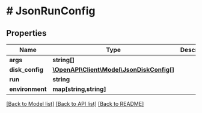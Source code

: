 # # JsonRunConfig

## Properties

Name | Type | Description | Notes
------------ | ------------- | ------------- | -------------
**args** | **string[]** |  | [optional] 
**disk_config** | [**\OpenAPI\Client\Model\JsonDiskConfig[]**](JsonDiskConfig.md) |  | [optional] 
**run** | **string** |  | [optional] 
**environment** | **map[string,string]** |  | [optional] 

[[Back to Model list]](../../README.md#documentation-for-models) [[Back to API list]](../../README.md#documentation-for-api-endpoints) [[Back to README]](../../README.md)



